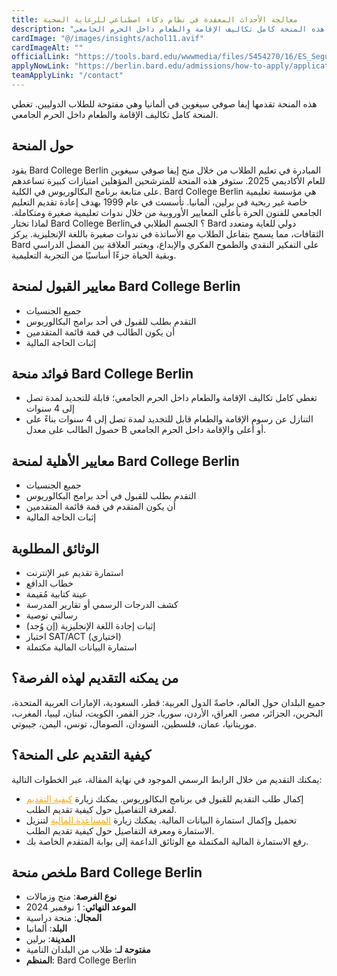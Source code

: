 ```yaml
---
title: معالجة الأحداث المعقدة في نظام ذكاء اصطناعي للرعاية الصحية  
description: "تقدم هذه المنحة من قبل إيفا صوفي سيغوين في ألمانيا وهي مفتوحة للطلاب الدوليين. تغطي هذه المنحة كامل تكاليف الإقامة والطعام داخل الحرم الجامعي."
cardImage: "@/images/insights/achol11.avif"
cardImageAlt: ""
officialLink: "https://tools.bard.edu/wwwmedia/files/5454270/16/ES_Seguin%20Scholarship.pdf"
applyNowLink: "https://berlin.bard.edu/admissions/how-to-apply/application-requirements/"
teamApplyLink: "/contact"
---
```


هذه المنحة تقدمها إيفا صوفي سيغوين في ألمانيا وهي مفتوحة للطلاب الدوليين. تغطي المنحة كامل تكاليف الإقامة والطعام داخل الحرم الجامعي.

## حول المنحة

يقود Bard College Berlin المبادرة في تعليم الطلاب من خلال منح إيفا صوفي سيغوين للعام الأكاديمي 2025. ستوفر هذه المنحة للمترشحين المؤهلين امتيازات كبيرة تساعدهم على متابعة برنامج البكالوريوس في الكلية. Bard College Berlin هي مؤسسة تعليمية خاصة غير ربحية في برلين، ألمانيا. تأسست في عام 1999 بهدف إعادة تقديم التعليم الجامعي للفنون الحرة بأعلى المعايير الأوروبية من خلال ندوات تعليمية صغيرة ومتكاملة. لماذا تختار Bard College Berlin؟ الجسم الطلابي في Bard دولي للغاية ومتعدد الثقافات، مما يسمح بتفاعل الطلاب مع الأساتذة في ندوات صغيرة باللغة الإنجليزية. يركز Bard على التفكير النقدي والطموح الفكري والإبداع، ويعتبر العلاقة بين الفصل الدراسي وبقية الحياة جزءًا أساسيًا من التجربة التعليمية.

## معايير القبول لمنحة Bard College Berlin

- جميع الجنسيات
- التقدم بطلب للقبول في أحد برامج البكالوريوس
- أن يكون الطالب في قمة قائمة المتقدمين
- إثبات الحاجة المالية

## فوائد منحة Bard College Berlin

- تغطي كامل تكاليف الإقامة والطعام داخل الحرم الجامعي؛ قابلة للتجديد لمدة تصل إلى 4 سنوات
- التنازل عن رسوم الإقامة والطعام قابل للتجديد لمدة تصل إلى 4 سنوات بناءً على حصول الطالب على معدل B أو أعلى والإقامة داخل الحرم الجامعي.

## معايير الأهلية لمنحة Bard College Berlin

- جميع الجنسيات
- التقدم بطلب للقبول في أحد برامج البكالوريوس
- أن يكون المتقدم في قمة قائمة المتقدمين
- إثبات الحاجة المالية

## الوثائق المطلوبة

- استمارة تقديم عبر الإنترنت
- خطاب الدافع
- عينة كتابية مُقيمة
- كشف الدرجات الرسمي أو تقارير المدرسة
- رسالتي توصية
- إثبات إجادة اللغة الإنجليزية (إن وُجد)
- اختبار SAT/ACT (اختياري)
- استمارة البيانات المالية مكتملة

## من يمكنه التقديم لهذه الفرصة؟

جميع البلدان حول العالم، خاصةً الدول العربية: قطر، السعودية، الإمارات العربية المتحدة، البحرين، الجزائر، مصر، العراق، الأردن، سوريا، جزر القمر، الكويت، لبنان، ليبيا، المغرب، موريتانيا، عمان، فلسطين، السودان، الصومال، تونس، اليمن، جيبوتي.

## كيفية التقديم على المنحة؟

يمكنك التقديم من خلال الرابط الرسمي الموجود في نهاية المقالة، عبر الخطوات التالية:

- إكمال طلب التقديم للقبول في برنامج البكالوريوس. يمكنك زيارة <a href="https://berlin.bard.edu/admissions/how-to-apply/application-requirements/" style="color: orange;">كيفية التقديم</a> لمعرفة التفاصيل حول كيفية تقديم الطلب.
- تحميل وإكمال استمارة البيانات المالية. يمكنك زيارة <a href="https://berlin.bard.edu/admissions/finances/financial-aid/" style="color: orange;">المساعدة المالية</a> لتنزيل الاستمارة ومعرفة التفاصيل حول كيفية تقديم الطلب.
- رفع الاستمارة المالية المكتملة مع الوثائق الداعمة إلى بوابة المتقدم الخاصة بك.

## ملخص منحة Bard College Berlin

- **نوع الفرصة**: منح وزمالات
- **الموعد النهائي**: 1 نوفمبر 2024
- **المجال**: منحة دراسية
- **البلد**: ألمانيا
- **المدينة**: برلين
- **مفتوحة لـ**: طلاب من البلدان النامية
- **المنظم**: Bard College Berlin
